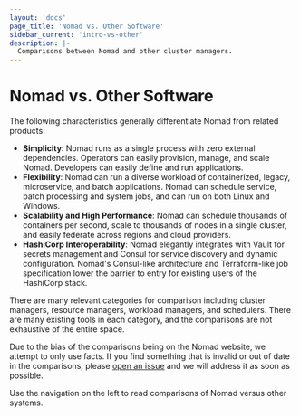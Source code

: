 ```yaml
---
layout: 'docs'
page_title: 'Nomad vs. Other Software'
sidebar_current: 'intro-vs-other'
description: |-
  Comparisons between Nomad and other cluster managers.
---
```


# Nomad vs. Other Software

The following characteristics generally differentiate Nomad from related products:

- **Simplicity**: Nomad runs as a single process with zero external dependencies.
  Operators can easily provision, manage, and scale Nomad. Developers can easily
  define and run applications.
- **Flexibility**: Nomad can run a diverse workload of containerized, legacy,
  microservice, and batch applications. Nomad can schedule service, batch
  processing and system jobs, and can run on both Linux and Windows.
- **Scalability and High Performance**: Nomad can schedule thousands of containers
  per second, scale to thousands of nodes in a single cluster, and easily federate
  across regions and cloud providers.
- **HashiCorp Interoperability**: Nomad elegantly integrates with Vault for secrets
  management and Consul for service discovery and dynamic configuration. Nomad's
  Consul-like architecture and Terraform-like job specification lower the barrier
  to entry for existing users of the HashiCorp stack.

There are many relevant categories for comparison including cluster managers,
resource managers, workload managers, and schedulers. There are many existing
tools in each category, and the comparisons are not exhaustive of the entire space.

Due to the bias of the comparisons being on the Nomad website, we attempt to only
use facts. If you find something that is invalid or out of date in the comparisons,
please [open an issue](https://github.com/hashicorp/nomad/issues) and we will
address it as soon as possible.

Use the navigation on the left to read comparisons of Nomad versus other systems.
